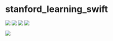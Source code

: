 # stanford_learning_swift
![](https://img.shields.io/badge/Language-Swift%205.1-blue) ![](https://img.shields.io/badge/Platform-iOS-blue) ![](https://img.shields.io/badge/Version-v0.0.1-blue) ![](https://img.shields.io/badge/Support-Stanford%20University-970022)

![](https://gss0.bdstatic.com/-4o3dSag_xI4khGkpoWK1HF6hhy/baike/c0%3Dbaike150%2C5%2C5%2C150%2C50/sign=1319d9a8bf99a9012f3853647cfc611e/0df3d7ca7bcb0a46fe368e856c63f6246b60af71.jpg)
